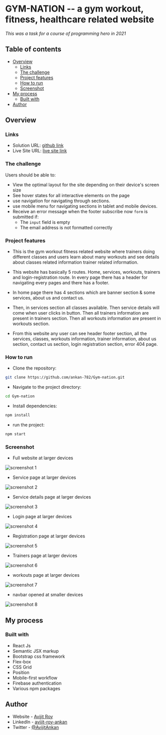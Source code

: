 # GYM-NATION -- a gym workout, fitness, healthcare related website

*This was a task for a course of programming hero in 2021*

## Table of contents

- [Overview](#overview)
  - [Links](#links)
  - [The challenge](#the-challenge)
  - [Project features](#project-features)
  - [How to run](#how-to-run)
  - [Screenshot](#screenshot)
- [My process](#my-process)
  - [Built with](#built-with)
- [Author](#author)

## Overview

### Links

- Solution URL: [github link](https://github.com/ankan-782/Gym-nation)
- Live Site URL: [live site link](https://gymnation-73ac6.web.app/)

### The challenge

Users should be able to:

- View the optimal layout for the site depending on their device's screen size
- See hover states for all interactive elements on the page
- use navigation for navigating through sections.
- use mobile menu for navigating sections in tablet and mobile devices.
- Receive an error message when the footer subscribe now `form` is submitted if:
  - The `input` field is empty
  - The email address is not formatted correctly

### Project features

- This is the gym workout fitness related website where trainers doing different classes and users learn about many workouts and see details about classes related information trainer related information.

- This website has basically 5 routes. Home, services, workouts, trainers and login-registration route. In every page there has a header for navigating every pages and there has a footer.

- In home page there has 4 sections which are banner section & some services, about us and contact us.

- Then, in services section all classes available. Then service details will come when user clicks in button. Then all trainers information are present in trainers section. Then all workouts information are present in workouts section.

- From this website any user can see header footer section, all the services, classes, workouts information, trainer information, about us section, contact us section, login registration section, error 404 page.

### How to run

- Clone the repository:

```bash
git clone https://github.com/ankan-782/Gym-nation.git
```

- Navigate to the project directory:

```bash
cd Gym-nation
```

- Install dependencies:

```bash
npm install
```

- run the project:

```bash
npm start
```

### Screenshot

- Full website at larger devices

![screenshot 1](./src/images/screenshots/landing-full-page.png)

- Service page at larger devices

![screenshot 2](./src/images/screenshots/services-page-larger-device.png)

- Service details page at larger devices

![screenshot 3](./src/images/screenshots/service-details-page-larger-device.png)

- Login page at larger devices

![screenshot 4](./src/images/screenshots/login-page-larger-device.png)

- Registration page at larger devices

![screenshot 5](./src/images/screenshots/registration-page-larger-device.png)

- Trainers page at larger devices

![screenshot 6](./src/images/screenshots/trainers-page-larger-device.png)

- workouts page at larger devices

![screenshot 7](./src/images/screenshots/workouts-page-larger-device.png)

- navbar opened at smaller devices

![screenshot 8](./src/images/screenshots/navbar-opened-smaller-device.png)

## My process

### Built with

- React Js
- Semantic JSX markup
- Bootstrap css framework
- Flex-box
- CSS Grid
- Position
- Mobile-first workflow
- Firebase authentication
- Various npm packages

## Author

- Website - [Avijit Roy](https://avijit-roy-portfolio.netlify.app/)
- LinkedIn - [avijit-roy-ankan](https://www.linkedin.com/in/avijit-roy-ankan/)
- Twitter - [@AvijitAnkan](https://twitter.com/AvijitAnkan)
